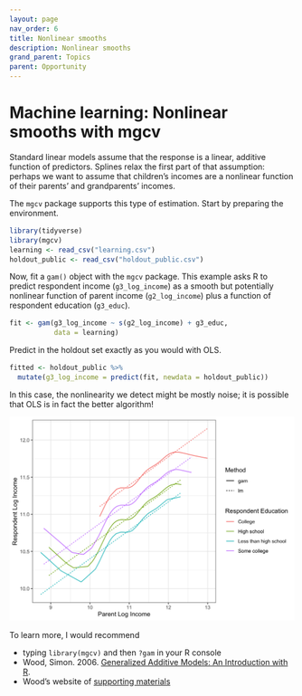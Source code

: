 ```yaml
---
layout: page
nav_order: 6
title: Nonlinear smooths
description: Nonlinear smooths
grand_parent: Topics
parent: Opportunity
---
```


# Machine learning: Nonlinear smooths with mgcv

Standard linear models assume that the response is a linear, additive
function of predictors. Splines relax the first part of that assumption:
perhaps we want to assume that children’s incomes are a nonlinear
function of their parents’ and grandparents’ incomes.

The `mgcv` package supports this type of estimation. Start by preparing
the environment.

``` r
library(tidyverse)
library(mgcv)
learning <- read_csv("learning.csv")
holdout_public <- read_csv("holdout_public.csv")
```

Now, fit a `gam()` object with the `mgcv` package. This example asks R
to predict respondent income (`g3_log_income`) as a smooth but
potentially nonlinear function of parent income (`g2_log_income`) plus a
function of respondent education (`g3_educ`).

``` r
fit <- gam(g3_log_income ~ s(g2_log_income) + g3_educ,
           data = learning)
```

Predict in the holdout set exactly as you would with OLS.

``` r
fitted <- holdout_public %>%
  mutate(g3_log_income = predict(fit, newdata = holdout_public))
```

In this case, the nonlinearity we detect might be mostly noise; it is
possible that OLS is in fact the better algorithm!

![](../assets/images/mgcv.png)<!-- -->

To learn more, I would recommend

- typing `library(mgcv)` and then `?gam` in your R console
- Wood, Simon. 2006. [Generalized Additive Models: An Introduction with
  R](https://newcatalog.library.cornell.edu/catalog/5774517).
- Wood’s website of [supporting
  materials](https://www.maths.ed.ac.uk/~swood34/mgcv/)
